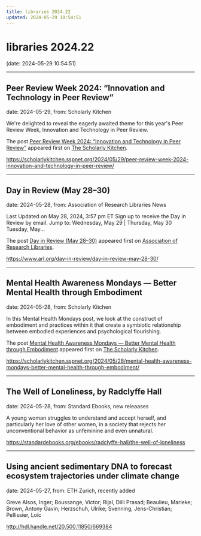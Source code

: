 ```yaml
---
title: libraries 2024.22
updated: 2024-05-29 10:54:51
---
```


# libraries 2024.22

(date: 2024-05-29 10:54:51)

---

## Peer Review Week 2024: “Innovation and Technology in Peer Review”

date: 2024-05-29, from: Scholarly Kitchen

<p>We're delighted to reveal the eagerly awaited theme for this year's Peer Review Week, Innovation and Technology in Peer Review.</p>
<p>The post <a href="https://scholarlykitchen.sspnet.org/2024/05/29/peer-review-week-2024-innovation-and-technology-in-peer-review/">Peer Review Week 2024: &#8220;Innovation and Technology in Peer Review&#8221;</a> appeared first on <a href="https://scholarlykitchen.sspnet.org">The Scholarly Kitchen</a>.</p>
 

<https://scholarlykitchen.sspnet.org/2024/05/29/peer-review-week-2024-innovation-and-technology-in-peer-review/>

---

## Day in Review (May 28–30)

date: 2024-05-28, from: Association of Research Libraries News

<p>Last Updated on May 28, 2024, 3:57 pm ET Sign up to receive the Day in Review by email. Jump to: Wednesday, May 29 &#124; Thursday, May 30 Tuesday, May...</p>
<p>The post <a href="https://www.arl.org/day-in-review/day-in-review-may-28-30/">Day in Review (May 28–30)</a> appeared first on <a href="https://www.arl.org">Association of Research Libraries</a>.</p>
 

<https://www.arl.org/day-in-review/day-in-review-may-28-30/>

---

## Mental Health Awareness Mondays — Better Mental Health through Embodiment

date: 2024-05-28, from: Scholarly Kitchen

<p>In this Mental Health Mondays post, we look at the construct of embodiment and practices within it that create a symbiotic relationship between embodied experiences and psychological flourishing. </p>
<p>The post <a href="https://scholarlykitchen.sspnet.org/2024/05/28/mental-health-awareness-mondays-better-mental-health-through-embodiment/">Mental Health Awareness Mondays &#8212; Better Mental Health through Embodiment</a> appeared first on <a href="https://scholarlykitchen.sspnet.org">The Scholarly Kitchen</a>.</p>
 

<https://scholarlykitchen.sspnet.org/2024/05/28/mental-health-awareness-mondays-better-mental-health-through-embodiment/>

---

## The Well of Loneliness, by Radclyffe Hall

date: 2024-05-28, from: Standard Ebooks, new releaases

A young woman struggles to understand and accept herself, and particularly her love of other women, in a society that rejects her unconventional behavior as unfeminine and even unnatural. 

<https://standardebooks.org/ebooks/radclyffe-hall/the-well-of-loneliness>

---

## Using ancient sedimentary DNA to forecast ecosystem trajectories under climate change

date: 2024-05-27, from: ETH Zurich, recently added

Greve Alsos, Inger; Boussange, Victor; Rijal, Dilli Prasad; Beaulieu, Marieke; Brown, Antony Gavin; Herzschuh, Ulrike; Svenning, Jens-Christian; Pellissier, Loïc 

<http://hdl.handle.net/20.500.11850/669384>

